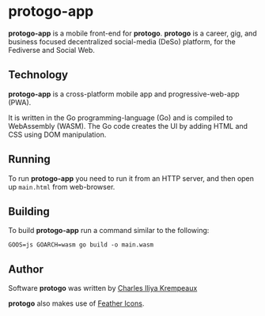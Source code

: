 # protogo-app

**protogo-app** is a mobile front-end for **protogo**.
**protogo** is a career, gig, and business focused decentralized social-media (DeSo) platform, for the Fediverse and Social Web.

## Technology

**protogo-app** is a cross-platform mobile app and progressive-web-app (PWA).

It is written in the Go programming-language (Go) and is compiled to WebAssembly (WASM).
The Go code creates the UI by adding HTML and CSS using DOM manipulation.

## Running

To run **protogo-app** you need to run it from an HTTP server, and then open up `main.html` from web-browser.

## Building

To build **protogo-app** run a command similar to the following:

```
GOOS=js GOARCH=wasm go build -o main.wasm
```

## Author

Software **protogo** was written by [Charles Iliya Krempeaux](http://reiver.link)

**protogo** also makes use of [Feather Icons](https://github.com/feathericons/feather).
